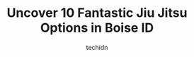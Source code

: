 ---
layout: ampstory
image: https://i0.wp.com/www.depkes.org/wp-content/uploads/2023/06/jiu-jitsu-0-in-boise-id-1685822946.jpeg?resize=640,853
author: techidn
featured: false
description: Discover the impressive array of Jiu Jitsu options in Boise ID, where you can find 10 of the largest Jiu Jitsu establishments in the area. From renowned classics to hidden gems, Boise ID off
title: Uncover 10 Fantastic Jiu Jitsu Options in Boise ID
cover:
   title: Uncover 10 Fantastic Jiu Jitsu Options in Boise ID
   subtitle: Rickpate
   background: https://www.depkes.org/wp-content/uploads/2023/06/jiu-jitsu-0-in-boise-id-1685822946.jpeg

pages: 
 - layout: thirds
   top: <h1>#1 Egley Train Boise Jiu Jitsu - HQ</h1>
   bottom: "<p>Jiu Jitsu Black Belt, Michael Egley, and his staff are among the elite instructors in Idaho.  The instruction, like the facility is top tier.   The academy is clean, invi</p>"
   background: https://www.depkes.org/wp-content/uploads/2023/06/jiu-jitsu-1-in-boise-id-1685822946.jpeg
   backgroundblur: true
 - layout: thirds
   top: <h1>#2 YONG-IN Master Lees Taekwondo East Boise</h1>
   bottom: "<p>I cant say enough about how wonderful this Taekwondo school is! My 8 year old gets so excited for every class, from the front desk, to the instructors and masters, they</p>"
   background: https://www.depkes.org/wp-content/uploads/2023/06/jiu-jitsu-2-in-boise-id-1685822947.jpeg
   cta:
      link: https://www.depkes.org/blog/uncover-10-fantastic-jiu-jitsu-options-in-boise-id/
      text: Uncover 10 Fantastic Jiu Jitsu Options in Boise ID
 - layout: thirds
   top: <h1>#3 Krav Maga Experts Boise</h1>
   bottom: "<p>6431 W Ustick Rd, Boise, ID 83704, United States</p>"
   background: https://www.depkes.org/wp-content/uploads/2023/06/jiu-jitsu-3-in-boise-id-1685822947.jpeg
   cta:
      link: https://www.depkes.org/blog/uncover-10-fantastic-jiu-jitsu-options-in-boise-id/
      text: Uncover 10 Fantastic Jiu Jitsu Options in Boise ID
 - layout: thirds
   top: <h1>#4 The Base Jiu Jitsu Boise</h1>
   bottom: "<p>201 N Maple Grove Rd #130, Boise, ID 83704, United States</p>"
   background: https://images.unsplash.com/photo-1527067829737-402993088e6b?ixlib=rb-4.0.3&ixid=MnwxMjA3fDB8MHxwaG90by1wYWdlfHx8fGVufDB8fHx8&auto=format&fit=crop&w=640&h=853&q=80
   cta:
      link: https://www.depkes.org/blog/uncover-10-fantastic-jiu-jitsu-options-in-boise-id/
      text: Uncover 10 Fantastic Jiu Jitsu Options in Boise ID
 - layout: thirds
   top: <h1>#5 Process Jiu Jitsu & Yoga Boise</h1>
   bottom: "<p>3387 N Five Mile Rd, Boise, ID 83713, United States</p>"
   background: https://images.unsplash.com/photo-1484589065579-248aad0d8b13?ixlib=rb-4.0.3&ixid=MnwxMjA3fDB8MHxwaG90by1wYWdlfHx8fGVufDB8fHx8&auto=format&fit=crop&w=640&h=853&q=80
   cta:
      link: https://www.depkes.org/blog/uncover-10-fantastic-jiu-jitsu-options-in-boise-id/
      text: Uncover 10 Fantastic Jiu Jitsu Options in Boise ID
 - layout: thirds
   top: <h1>#6 Idaho Shao-Lin for Martial Arts and Tai Chi</h1>
   bottom: "<p>6501 W Ustick Rd, Boise, ID 83704, United States</p>"
   background: https://images.unsplash.com/photo-1549241520-425e3dfc01cb?ixlib=rb-4.0.3&ixid=MnwxMjA3fDB8MHxwaG90by1wYWdlfHx8fGVufDB8fHx8&auto=format&fit=crop&w=640&h=853&q=80
   cta:
      link: https://www.depkes.org/blog/uncover-10-fantastic-jiu-jitsu-options-in-boise-id/
      text: Uncover 10 Fantastic Jiu Jitsu Options in Boise ID
 - layout: thirds
   top: <h1>#7 Gracie Barra Brazilian Jiu-Jitsu Boise</h1>
   bottom: "<p>5681 N Glenwood St, Garden City, ID 83714, United States</p>"
   background: https://images.unsplash.com/photo-1531169509526-f8f1fdaa4a67?ixlib=rb-4.0.3&ixid=MnwxMjA3fDB8MHxwaG90by1wYWdlfHx8fGVufDB8fHx8&auto=format&fit=crop&w=640&h=853&q=80
   cta:
      link: https://www.depkes.org/blog/uncover-10-fantastic-jiu-jitsu-options-in-boise-id/
      text: Uncover 10 Fantastic Jiu Jitsu Options in Boise ID
 - layout: thirds
   middle: Continue reading...
   background: https://images.unsplash.com/photo-1599422314077-f4dfdaa4cd09?ixlib=rb-4.0.3&ixid=MnwxMjA3fDB8MHxwaG90by1wYWdlfHx8fGVufDB8fHx8&auto=format&fit=crop&w=640&h=853&q=80
   cta:
      link: https://www.depkes.org/blog/uncover-10-fantastic-jiu-jitsu-options-in-boise-id/
      text: Uncover 10 Fantastic Jiu Jitsu Options in Boise ID
      
---